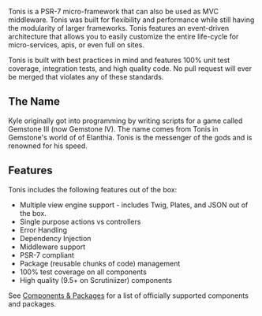 Tonis is a PSR-7 micro-framework that can also be used as MVC middleware. Tonis was built for flexibility and performance
while still having the modularity of larger frameworks. Tonis features an event-driven architecture that allows you to 
easily customize the entire life-cycle for micro-services, apis, or even full on sites.

Tonis is built with best practices in mind and features 100% unit test coverage, integration tests, and high quality code.
No pull request will ever be merged that violates any of these standards.

The Name
--------

Kyle originally got into programming by writing scripts for a game called Gemstone III (now Gemstone IV). The name comes 
from Tonis in Gemstone's world of of Elanthia. Tonis is the messenger of the gods and is renowned for his speed.
 
Features
--------

Tonis includes the following features out of the box:

  * Multiple view engine support - includes Twig, Plates, and JSON out of the box.
  * Single purpose actions vs controllers
  * Error Handling
  * Dependency Injection
  * Middleware support
  * PSR-7 compliant
  * Package (reusable chunks of code) management
  * 100% test coverage on all components
  * High quality (9.5+ on Scrutiniizer) components
  
See [Components & Packages](/other/components-and-packages) for a list of officially supported components and packages.
